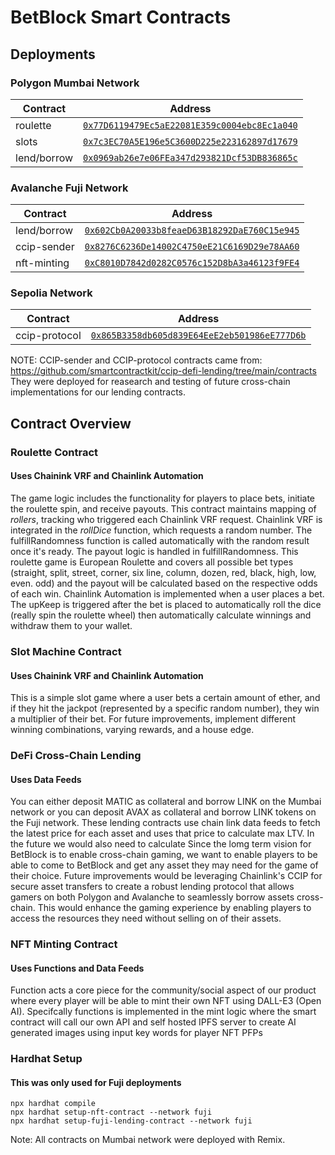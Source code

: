 # BetBlock Smart Contracts

## Deployments

### Polygon Mumbai Network

| Contract               | Address                                           |
| ---------------------- | --------------------------------------------------|
| roulette               | [`0x77D6119479Ec5aE22081E359c0004ebc8Ec1a040`][1] |
| slots                  | [`0x7c3EC70A5E196e5C3600D225e223162897d17679`][2] |
| lend/borrow            | [`0x0969ab26e7e06FEa347d293821Dcf53DB836865c`][3] |

### Avalanche Fuji Network

| Contract               | Address                                            |
| ---------------------- | ---------------------------------------------------|
| lend/borrow            | [`0x602Cb0A20033b8feaeD63B18292DaE760C15e945`][4] |
| ccip-sender            | [`0x8276C6236De14002C4750eE21C6169D29e78AA60`][5] |
| nft-minting            | [`0xC8010D7842d0282C0576c152D8bA3a46123f9FE4`][6] |

### Sepolia Network

| Contract               | Address                                            |
| ---------------------- | ---------------------------------------------------|
| ccip-protocol           | [`0x865B3358db605d839E64EeE2eb501986eE777D6b`][7] |

NOTE: CCIP-sender and CCIP-protocol contracts came from: https://github.com/smartcontractkit/ccip-defi-lending/tree/main/contracts
They were deployed for reasearch and testing of future cross-chain implementations for our lending contracts. 

## Contract Overview 
### Roulette Contract 
#### Uses Chainink VRF and Chainlink Automation
The game logic includes the functionality for players to place bets, initiate the roulette spin, and receive payouts. This contract maintains mapping of *rollers*, tracking who triggered each Chainlink VRF request. 
Chainlink VRF is integrated in the *rollDice* function, which requests a random number. The fulfillRandomness function is called automatically with the random result once it's ready.
The payout logic is handled in fulfillRandomness. This roulette game is European Roulette and covers all possible bet types (straight, split, street, corner, six line, column, dozen, red, black, high, low, even. odd) and the payout will be calculated based on the respective odds of each win. 
Chainlink Automation is implemented when a user places a bet. The upKeep is triggered after the bet is placed to automatically roll the dice (really spin the roulette wheel) then automatically calculate winnings and withdraw them to your wallet. 

### Slot Machine Contract
#### Uses Chainink VRF and Chainlink Automation
This is a simple slot game where a user bets a certain amount of ether, and if they hit the jackpot (represented by a specific random number), they win a multiplier of their bet. For future improvements, implement different winning combinations, varying rewards, and a house edge.

### DeFi Cross-Chain Lending 
#### Uses Data Feeds
You can either deposit MATIC as collateral and borrow LINK on the Mumbai network or you can deposit AVAX as collateral and borrow LINK tokens on the Fuji network. These lending contracts use chain link data feeds to fetch the latest price for each asset and uses that price to calculate max LTV. In the future we would also need to calculate 
Since the lomg term vision for BetBlock is to enable cross-chain gaming, we want to enable players to be able to come to BetBlock and get any asset they may need for the game of their choice. 
Future improvements would be leveraging Chainlink's CCIP for secure asset transfers to create a robust lending protocol that allows gamers on both Polygon and Avalanche to seamlessly borrow assets cross-chain. This would enhance the gaming experience by enabling players to access the resources they need without selling on of their assets.

### NFT Minting Contract 
#### Uses Functions and Data Feeds
Function acts a core piece for the community/social aspect of our product where every player will be able to mint their own NFT using DALL-E3 (Open AI). Specifcally functions is implemented in the mint logic where the smart contract will call our own API and self hosted IPFS server to create AI generated images using input key words for player NFT PFPs 

### Hardhat Setup 
#### This was only used for Fuji deployments

```shell
npx hardhat compile
npx hardhat setup-nft-contract --network fuji
npx hardhat setup-fuji-lending-contract --network fuji
```
Note: All contracts on Mumbai network were deployed with Remix. 


[1]: https://mumbai.polygonscan.com/address/0x77D6119479Ec5aE22081E359c0004ebc8Ec1a040
[2]: https://mumbai.polygonscan.com/address/0x7c3EC70A5E196e5C3600D225e223162897d17679
[3]: https://mumbai.polygonscan.com/address/0x0969ab26e7e06FEa347d293821Dcf53DB836865c
[4]: https://testnet.snowtrace.io/address/0x602Cb0A20033b8feaeD63B18292DaE760C15e945 
[5]: https://testnet.snowtrace.io/address/0x8276C6236De14002C4750eE21C6169D29e78AA60
[6]: https://testnet.snowtrace.io/address/0xC8010D7842d0282C0576c152D8bA3a46123f9FE4
[7]: https://sepolia.etherscan.io/address/0x865B3358db605d839E64EeE2eb501986eE777D6b